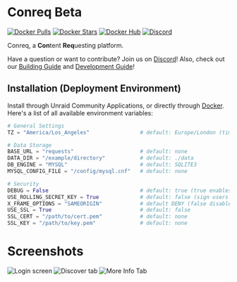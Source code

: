 # Conreq Beta

[![Docker Pulls](https://img.shields.io/docker/pulls/roxedus/conreq?style=flat-square)](https://hub.docker.com/r/roxedus/conreq)
[![Docker Stars](https://img.shields.io/docker/stars/roxedus/conreq?style=flat-square)](https://hub.docker.com/r/roxedus/conreq)
[![Docker Hub](https://img.shields.io/badge/Open%20On-DockerHub-blue?style=flat-square)](https://hub.docker.com/r/roxedus/conreq)
[![Discord](https://img.shields.io/discord/440067432552595457?style=flat-square&label=Discord&logo=discord)](https://discord.gg/gQhGZzEjmX "Chat with the community and get realtime support!" )

Conreq, a **Con**tent **Req**uesting platform.

Have a question or want to contribute? Join us on [Discord](https://discord.gg/gQhGZzEjmX)! Also, check out our [Building Guide](https://github.com/Archmonger/Conreq/wiki/Building-Guide) and [Development Guide](https://github.com/Archmonger/Conreq/wiki/Development-Guide)!

## Installation (Deployment Environment)

Install through Unraid Community Applications, or directly through [Docker](https://github.com/Roxedus/docker-conreq).
Here's a list of all available environment variables:

```python
# General Settings
TZ = "America/Los_Angeles"                # default: Europe/London (timezone for log files, in "TZ Database" format)

# Data Storage
BASE_URL = "requests"                     # default: none
DATA_DIR = "/example/directory"           # default: ./data
DB_ENGINE = "MYSQL"                       # default: SQLITE3
MYSQL_CONFIG_FILE = "/config/mysql.cnf"   # default: none

# Security
DEBUG = False                             # default: true (true enables security features)
USE_ROLLING_SECRET_KEY = True             # default: false (sign users out when app restarts)
X_FRAME_OPTIONS = "SAMEORIGIN"            # default DENY (false disables X-Frame-Options)
USE_SSL = True                            # default: false
SSL_CERT = "/path/to/cert.pem"            # default: none
SSL_KEY = "/path/to/key.pem"              # default: none
```

# Screenshots

![Login screen](https://github.com/Archmonger/Conreq/blob/main/resources/screenshots/conreq_1.png?raw=true)
![Discover tab](https://github.com/Archmonger/Conreq/blob/main/resources/screenshots/conreq_2.png?raw=true)
![More Info Tab](https://github.com/Archmonger/Conreq/blob/main/resources/screenshots/conreq_3.png?raw=true)
